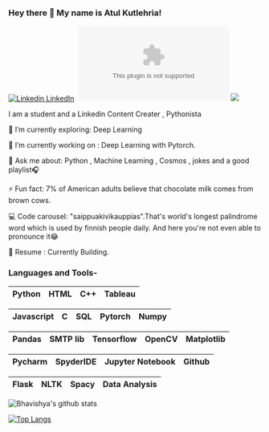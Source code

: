 ### Hey there 👋 My name is Atul Kutlehria! 

[![Linkedin](https://i.stack.imgur.com/gVE0j.png) LinkedIn](https://www.linkedin.com/in/atul-kutlehria/)&nbsp; [![Twitter](https://img.shields.io/twitter/url/https/twitter.com)](https://twitter.com/kutlehria_atul) ![](https://Visitor-badge.glitch.me/badge?page_id=bhav09.profileviews-badge)

<!--
**atul2003/atul2003** is a ✨ _special_ ✨ repository because its `README.md` (this file) appears on your GitHub profile.

Here are some ideas to get you started:

- 🔭 I’m currently working on ...
- 🌱 I’m currently learning ...
- 👯 I’m looking to collaborate on ...
- 🤔 I’m looking for help with ...
- 💬 Ask me about ...
- 📫 How to reach me: ...
- 😄 Pronouns: ...
- ⚡ Fun fact: ...

-->

I am a student and a Linkedin Content Creater , Pythonista 
 

🌱 I’m currently exploring: Deep Learning

🔭 I’m currently working on : Deep Learning with Pytorch.

💬 Ask me about: Python , Machine Learning , Cosmos , jokes and a good playlist🎧

⚡ Fun fact: 7% of American adults believe that chocolate milk comes from brown cows.

💻 Code carousel: "saippuakivikauppias".That's world's longest palindrome word which is used by finnish people daily. And here you're not even able to pronounce it😂

📄 Resume : Currently Building.

### Languages and Tools-


| Python | HTML | C++ |  Tableau |
| :---: | :---: | :---: | :---: |


| Javascript | C | SQL | Pytorch | Numpy |
| :---: | :---: | :---: | :---: | :---: |

| Pandas | SMTP lib | Tensorflow | OpenCV | Matplotlib |
| :---: | :---: | :---: | :---: | :---: |

| Pycharm | SpyderIDE | Jupyter Notebook | Github |
| :---: | :---: | :---: | :---: | 

| Flask | NLTK | Spacy  | Data Analysis |
| :---: | :---: | :---: | :---: |


![Bhavishya's github stats](https://github-readme-stats.vercel.app/api?username=bhav09&show_icons=true&theme=dark)

[![Top Langs](https://github-readme-stats.vercel.app/api/top-langs/?username=bhav09&layout=compact&show_icons=true&theme=dark)](https://github.com/anuraghazra/github-readme-stats)
